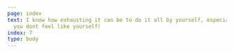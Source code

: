 ```yaml
---
page: index
text: I know how exhausting it can be to do it all by yourself, especially when
  you dont feel like yourself!
index: 7
type: body
---
```

